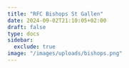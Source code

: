 ```yaml
---
title: "RFC Bishops St Gallen"
date: 2024-09-02T21:10:05+02:00
draft: false
type: docs
sidebar:
  exclude: true
image: "/images/uploads/bishops.png"
---
```


